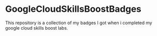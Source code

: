 # GoogleCloudSkillsBoostBadges
This repository is a collection of my badges I got when i completed my google cloud skills boost labs.
